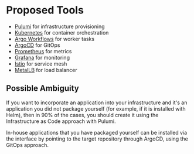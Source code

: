 # Proposed Tools

- [Pulumi](https://www.pulumi.com/) for infrastructure provisioning
- [Kubernetes](https://kubernetes.io/) for container orchestration
- [Argo Workflows](https://argoproj.github.io/workflows) for worker tasks
- [ArgoCD](https://argoproj.github.io/cd) for GitOps
- [Prometheus](https://prometheus.io/) for metrics
- [Grafana](https://grafana.com/) for monitoring
- [Istio](https://istio.io/) for service mesh
- [MetalLB](https://metallb.universe.tf/) for load balancer

## Possible Ambiguity

If you want to incorporate an application into your infrastructure and it's an
application you did not package yourself (for example, if it is installed with
Helm), then in 90% of the cases, you should create it using the Infrastructure
as Code approach with Pulumi.

In-house applications that you have packaged yourself can be installed via the
interface by pointing to the target repository through ArgoCD, using the GitOps
approach.
